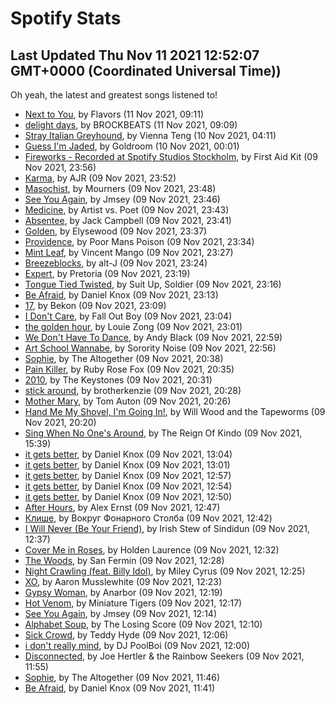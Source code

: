 
# Spotify Stats
## Last Updated Thu Nov 11 2021 12:52:07 GMT+0000 (Coordinated Universal Time))

Oh yeah, the latest and greatest songs listened to!

- [Next to You](https://www.last.fm/music/Flavors/_/Next+to+You), by Flavors (11 Nov 2021, 09:11)
- [delight days](https://www.last.fm/music/BROCKBEATS/_/delight+days), by BROCKBEATS (11 Nov 2021, 09:09)
- [Stray Italian Greyhound](https://www.last.fm/music/Vienna+Teng/_/Stray+Italian+Greyhound), by Vienna Teng (10 Nov 2021, 04:11)
- [Guess I'm Jaded](https://www.last.fm/music/Goldroom/_/Guess+I%27m+Jaded), by Goldroom (10 Nov 2021, 00:01)
- [Fireworks - Recorded at Spotify Studios Stockholm](https://www.last.fm/music/First+Aid+Kit/_/Fireworks+-+Recorded+at+Spotify+Studios+Stockholm), by First Aid Kit (09 Nov 2021, 23:56)
- [Karma](https://www.last.fm/music/AJR/_/Karma), by AJR (09 Nov 2021, 23:52)
- [Masochist](https://www.last.fm/music/Mourners/_/Masochist), by Mourners (09 Nov 2021, 23:48)
- [See You Again](https://www.last.fm/music/Jmsey/_/See+You+Again), by Jmsey (09 Nov 2021, 23:46)
- [Medicine](https://www.last.fm/music/Artist+vs.+Poet/_/Medicine), by Artist vs. Poet (09 Nov 2021, 23:43)
- [Absentee](https://www.last.fm/music/Jack+Campbell/_/Absentee), by Jack Campbell (09 Nov 2021, 23:41)
- [Golden](https://www.last.fm/music/Elysewood/_/Golden), by Elysewood (09 Nov 2021, 23:37)
- [Providence](https://www.last.fm/music/Poor+Mans+Poison/_/Providence), by Poor Mans Poison (09 Nov 2021, 23:34)
- [Mint Leaf](https://www.last.fm/music/Vincent+Mango/_/Mint+Leaf), by Vincent Mango (09 Nov 2021, 23:27)
- [Breezeblocks](https://www.last.fm/music/alt-J/_/Breezeblocks), by alt-J (09 Nov 2021, 23:24)
- [Expert](https://www.last.fm/music/Pretoria/_/Expert), by Pretoria (09 Nov 2021, 23:19)
- [Tongue Tied Twisted](https://www.last.fm/music/Suit+Up,+Soldier/_/Tongue+Tied+Twisted), by Suit Up, Soldier (09 Nov 2021, 23:16)
- [Be Afraid](https://www.last.fm/music/Daniel+Knox/_/Be+Afraid), by Daniel Knox (09 Nov 2021, 23:13)
- [17](https://www.last.fm/music/Bekon/_/17), by Bekon (09 Nov 2021, 23:09)
- [I Don't Care](https://www.last.fm/music/Fall+Out+Boy/_/I+Don%27t+Care), by Fall Out Boy (09 Nov 2021, 23:04)
- [the golden hour](https://www.last.fm/music/Louie+Zong/_/the+golden+hour), by Louie Zong (09 Nov 2021, 23:01)
- [We Don't Have To Dance](https://www.last.fm/music/Andy+Black/_/We+Don%27t+Have+To+Dance), by Andy Black (09 Nov 2021, 22:59)
- [Art School Wannabe](https://www.last.fm/music/Sorority+Noise/_/Art+School+Wannabe), by Sorority Noise (09 Nov 2021, 22:56)
- [Sophie](https://www.last.fm/music/The+Altogether/_/Sophie), by The Altogether (09 Nov 2021, 20:38)
- [Pain Killer](https://www.last.fm/music/Ruby+Rose+Fox/_/Pain+Killer), by Ruby Rose Fox (09 Nov 2021, 20:35)
- [2010](https://www.last.fm/music/The+Keystones/_/2010), by The Keystones (09 Nov 2021, 20:31)
- [stick around](https://www.last.fm/music/brotherkenzie/_/stick+around), by brotherkenzie (09 Nov 2021, 20:28)
- [Mother Mary](https://www.last.fm/music/Tom+Auton/_/Mother+Mary), by Tom Auton (09 Nov 2021, 20:26)
- [Hand Me My Shovel, I'm Going In!](https://www.last.fm/music/Will+Wood+and+the+Tapeworms/_/Hand+Me+My+Shovel,+I%27m+Going+In!), by Will Wood and the Tapeworms (09 Nov 2021, 20:20)
- [Sing When No One's Around](https://www.last.fm/music/The+Reign+Of+Kindo/_/Sing+When+No+One%27s+Around), by The Reign Of Kindo (09 Nov 2021, 15:39)
- [it gets better](https://www.last.fm/music/Daniel+Knox/_/it+gets+better), by Daniel Knox (09 Nov 2021, 13:04)
- [it gets better](https://www.last.fm/music/Daniel+Knox/_/it+gets+better), by Daniel Knox (09 Nov 2021, 13:01)
- [it gets better](https://www.last.fm/music/Daniel+Knox/_/it+gets+better), by Daniel Knox (09 Nov 2021, 12:57)
- [it gets better](https://www.last.fm/music/Daniel+Knox/_/it+gets+better), by Daniel Knox (09 Nov 2021, 12:54)
- [it gets better](https://www.last.fm/music/Daniel+Knox/_/it+gets+better), by Daniel Knox (09 Nov 2021, 12:50)
- [After Hours](https://www.last.fm/music/Alex+Ernst/_/After+Hours), by Alex Ernst (09 Nov 2021, 12:47)
- [Клише](https://www.last.fm/music/%D0%92%D0%BE%D0%BA%D1%80%D1%83%D0%B3+%D0%A4%D0%BE%D0%BD%D0%B0%D1%80%D0%BD%D0%BE%D0%B3%D0%BE+%D0%A1%D1%82%D0%BE%D0%BB%D0%B1%D0%B0/_/%D0%9A%D0%BB%D0%B8%D1%88%D0%B5), by Вокруг Фонарного Столба (09 Nov 2021, 12:42)
- [I Will Never (Be Your Friend)](https://www.last.fm/music/Irish+Stew+of+Sindidun/_/I+Will+Never+(Be+Your+Friend)), by Irish Stew of Sindidun (09 Nov 2021, 12:37)
- [Cover Me in Roses](https://www.last.fm/music/Holden+Laurence/_/Cover+Me+in+Roses), by Holden Laurence (09 Nov 2021, 12:32)
- [The Woods](https://www.last.fm/music/San+Fermin/_/The+Woods), by San Fermin (09 Nov 2021, 12:28)
- [Night Crawling (feat. Billy Idol)](https://www.last.fm/music/Miley+Cyrus/_/Night+Crawling+(feat.+Billy+Idol)), by Miley Cyrus (09 Nov 2021, 12:25)
- [XO](https://www.last.fm/music/Aaron+Musslewhite/_/XO), by Aaron Musslewhite (09 Nov 2021, 12:23)
- [Gypsy Woman](https://www.last.fm/music/Anarbor/_/Gypsy+Woman), by Anarbor (09 Nov 2021, 12:19)
- [Hot Venom](https://www.last.fm/music/Miniature+Tigers/_/Hot+Venom), by Miniature Tigers (09 Nov 2021, 12:17)
- [See You Again](https://www.last.fm/music/Jmsey/_/See+You+Again), by Jmsey (09 Nov 2021, 12:14)
- [Alphabet Soup](https://www.last.fm/music/The+Losing+Score/_/Alphabet+Soup), by The Losing Score (09 Nov 2021, 12:10)
- [Sick Crowd](https://www.last.fm/music/Teddy+Hyde/_/Sick+Crowd), by Teddy Hyde (09 Nov 2021, 12:06)
- [i don't really mind](https://www.last.fm/music/DJ+PoolBoi/_/i+don%27t+really+mind), by DJ PoolBoi (09 Nov 2021, 12:00)
- [Disconnected](https://www.last.fm/music/Joe+Hertler+&+the+Rainbow+Seekers/_/Disconnected), by Joe Hertler & the Rainbow Seekers (09 Nov 2021, 11:55)
- [Sophie](https://www.last.fm/music/The+Altogether/_/Sophie), by The Altogether (09 Nov 2021, 11:46)
- [Be Afraid](https://www.last.fm/music/Daniel+Knox/_/Be+Afraid), by Daniel Knox (09 Nov 2021, 11:41)
